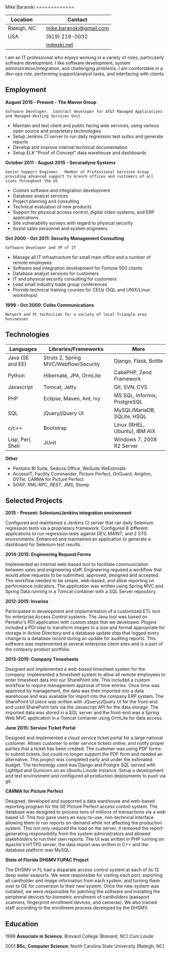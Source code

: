 <div id="content">
Mike Baranski
=============

|Location||Contact|
|-------------------|--------------|---------------------------------|
|Raleigh, NC        |              |mike.baranski@gmail.com          | 
|USA                |              |(919) 219-0032                   |
|                   |              |[mikeski.net](http://mikeski.net)|

I am an IT professional who enjoys working in a variety of roles, particularly software development.  I like software development, system administration/integration, and challenging problems.  I am comfortable in a dev-ops role, performing support/analyst tasks, and interfacing with clients.

Employment
--------------------
**August 2015 - Present - The Maven Group**

    Software Developer.  Contract developer for AT&T Managed Applications and Managed Hosting Services Unit

* Maintain and test client and public facing web services, using various open source and proprietary technologies
* Setup Jenkins CI server to run daily regression test suites and generate reports
* Develop and improve internal technical documentation 
* Setup ELK "Proof of Concept" data warehouse and dashboards

**October 2011 - August 2015 - Securadyne Systems**

    Senior Support Engineer.  Member of Professional Services Group providing advanced support to branch offices and customers of all sizes throughout the US

* Custom software and integration development
* Database analyst services
* Project planning and consulting
* Technical evaluation of new products
* Support for physical access control, digital video systems, and ERP applications
* Site vulnerability surveys with regard to physical security
* Assist sales personnel and system engineers

**Oct 2000 - Oct 2011: Security Management Consulting**

    Software Developer and VP of IT

* Manage all IT infrastructure for small main office and a number of remote employees
* Software and integration development for Fortune 500 clients
* Database analyst services for customers
* IT and physical security consulting for customers
* Lead small industry trade group conferences
* Provide technical training courses for CEUs (SQL and UNIX/Linux workshops)
 
**1999 - Oct 2000: Celito Communications**

    Network and PC technician for a variety of local Triangle area businesses
 
Technologies
------------

|**Languages**      |**Libraries/Frameworks**                |**More**                      |
|-------------------|----------------------------------------|------------------------------|
| Java (SE and EE)  | Struts 2, Spring MVC/Webflow/Security  | Django, Flask, Bottle        |
| Python            | Hibernate, JPA, OrmLite                | CakePHP, Zend Framework      |
| Javascript        | Tomcat, Jetty                          | Git, SVN, CVS                |
| PHP               | Eclipse, Maven, Ant, Ivy               | MS SQL, Informix, PostgreSQL |
| SQL               | jQuery/jQuery UI                       | MySQL/MariaDB, SQLite, HSQL  |
| c/c++             | Bootstrap                              | Linux (RHEL, Ubuntu), IBM AIX| 
| Lisp, Perl, Shell | JUnit                                  | Windows 7, 2008 R2 Server    |

**Other**

* Pentaho BI Suite, Sedona Office, WeSuite WeEstimate
* AccessIT, Facility Commander, Picture Perfect, OnGuard, Avigilon, DVTel, CARMA for Picture Perfect
* SOAP, XML-RPC, REST, JMS, Stomp

Selected Projects
-----------------

**2015 - Present: Selenium/Jenkins integration environment**

Configured and maintained a Jenkins CI server that ran daily Selenium regression tests via a proprietary framework.  Configured 8 different applications to run regression tests against DEV, MAINT, and 2 STG environments.  Enhanced and maintained an application to generate a dashboard for Selenium test results.

**2014-2015: Engineering Request Forms**

Implemented an internal web-based tool to facilitate communication between sales and engineering staff.  Engineering required a workflow that would allow requests to be submitted, approved, designed and accepted.  The workflow needed to be simple, web-based, and allow reporting on performance indicators.  The application was written using Spring MVC and Spring Data running in a Tomcat container with a SQL Server repository.

**2012-2015: Invarios**

Participated in development and implementation of a customized ETL tool for enterprise Access Control systems.  The Java tool was based on Pentaho's PDI application with custom steps that we developed.  Plugins included a PDI step to transform images to a size and format appropriate for storage in Active Directory and a database update step that logged every change to a database record during an update for auditing reports.  This software was implemented at several enterprise client sites and is a part of the company product portfolio.

**2013-2015: Company Timesheets**

Designed and implemented a web-based timesheet system for the company.  Implemented a timesheet system to allow all remote employees to enter timesheet data into our SharePoint site.  This included a custom workflow to require management approval of time entries.  Once time was approved by management, the data was then imported into a data warehouse and was available for import into the company ERP system.  The SharePoint UI piece was written with JQuery/JQuery UI for the front-end and used SharePoint lists via the Javascript API for the data storage.  The imported data was stored in a SQL server and the front-end was a Spring Web MVC application in a Tomcat container using OrmLite for data access.

**June 2015: Service Ticket Portal**

Designed and implemented a cloud service ticket portal for a large national customer.  Allows customer to enter service tickets online, and notify proper parties that a ticket has been created.  The customer was using PDF forms to submit tickets, but could no longer support the PDF form and needed an alternative.  This project was completed early and under the estimated budget.  The technology used was Django and Postgre SQL served with Lighttpd and Gunicorn on an Ubuntu Linode instance.  Setup a development and test environment and configured all production deployments to push via git.

**CARMA for Picture Perfect**

Designed, developed and supported a data warehouse and web-based reporting program for the GE Picture Perfect access control system.  The database was designed to process tens of millions of transactions via a web based UI.  This tool gave users an easy-to-use, non-technical interface allowing them to run reports on-demand while not affecting the production system.  This not only reduced the load on the server, it removed the report generating responsibility from the system administrators and allowed stakeholders to run their own reports.  The UI was written in PHP running on Apache's HTTPD server, the data import was written in C++ and the database platform was MySQL.

**State of Florida DHSMV FUPAC Project**

The DHSMV in FL had a disparate access control system at each of its 12 deep water seaports.  We were responsible for visiting each port, exporting all cardholder and image information from each system, and turning them over to GE for conversion to their new system.  Once the new system was installed, we were responsible for patching the software and installing the peripheral devices for biometric enrollment of cardholders (passport scanners, fingerprint enrollment devices, and cameras).  We also trained staff according to the enrollment process developed by the DHSMV.

Education
---------
 
1999
   **Associate in Science**; Brevard College (Brevard, NC) *Cum Laude*
 
2001
   **BSc, Computer Science**; North Carolina State University (Raleigh, NC)
 
 
</div>